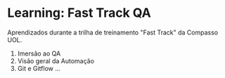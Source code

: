 # Learning: Fast Track QA
 
Aprendizados durante a trilha de treinamento "Fast Track" da Compasso UOL.

1. Imersão ao QA
2. Visão geral da Automação
3. Git e Gitflow
   ...